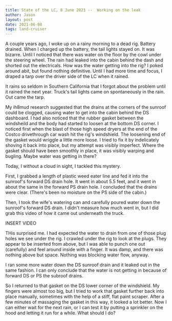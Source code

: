 ```yaml
---
title: State of the LC, 8 June 2021 --  Working on the leak
author: Jason
layout: post
date: 2021-06-08
tags: land-cruiser
---
```


A couple years ago, I woke up on a rainy morning to a dead rig.  Battery drained.  When I charged up the battery, the tail lights stayed on.  It was bizarre.   Until I noticed that there was water on the floor by the cowl under the steering wheel.  The rain had leaked into the cabin behind the dash and shorted out the electricals.  How was the water getting into the rig?  I poked around abit, but found nothing definitive.  Until I had more time and focus, I draped a tarp over the driver side of the LC when it rained.

It rains so seldom in Southern California that I forgot about the problem until it rained the next year.  Truck's tail lights came on spontaneously in the rain.  Out came the tarp.

My ih8mud research suggested that the drains at the corners of the sunroof could be clogged, causing water to get into the cabin behind the DS dashboard.  I had also noticed that the rubber gasket between the windsheild and the body had started to loosen at the bottom DS corner.  I noticed first when the blast of those high speed dryers at the end of the Costco drivethrough car wash hit the rig's windshield.  The loosening end of the gasket would wriggle a little more loose.  I tried to fix it by indelicately shoving it back into place, but my attempt was visibly imperfect.  Where the gasket should have been smoothly in place, it was visibly warping and bugling.  Maybe water was getting in there?

Today, I without a cloud in sight, I tackled this mystery.

First, I grabbed a length of plastic weed eater line and fed it into the sunroof's forward DS drain hole.  It went in about 5.5 feet, and it went in about the same in the forward PS drain hole.  I concluded that the drains were clear.  (There's been no moisture on the PS side of the cabin.)

Then, I took the wife's watering can and carefully poured water down the sunroof's forward DS drain.  I didn't measure how much went in, but I did grab this video of how it came out underneath the truck.

INSERT VIDEO

THis surprised me.  I had expected the water to drain from one of those plug holes we see under the rig.  I crawled under the rig to look at the plugs.  They appear to be inserted from above, but I was able to punch one out (carefully) and feel around inside with a finger.  It was damp, and there was nothing above but space.  Nothing was blocking water flow, anyway.

I ran some more water down the DS sunroof drain and it leaked out in the same fashion.  I can only conclude that the water is not getting in because of forward DS or PS the subroof drains.

So I returned to that gasket on the DS lower corner of the windshield.  My fingers were almost too big, but I tried to work that gasket further back into place manually, sometimes with the help of a stiff, flat paint scraper.  After a few minutes of massaging the gasket in this way, it looked a lot better.   Now I can either wait for the next rain, or I can test it by putting a sprinkler on the hood and letting it run for a while.  What should I do?
